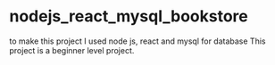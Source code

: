 # nodejs_react_mysql_bookstore
 to make this project I used node js, react and mysql for database  This project is a beginner level project.
